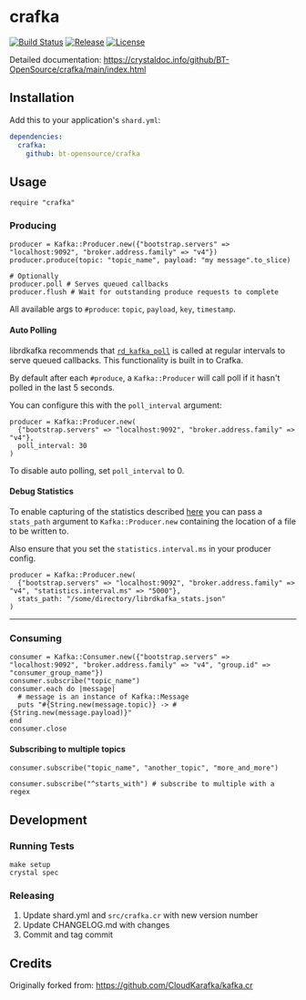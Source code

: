# crafka

[![Build Status](https://github.com/BT-OpenSource/crafka/actions/workflows/ci.yml/badge.svg)](https://github.com/BT-OpenSource/crafka/actions/workflows/ci.yml)
[![Release](https://img.shields.io/github/v/release/BT-OpenSource/crafka)](https://github.com/BT-OpenSource/crafka/releases)
[![License](https://img.shields.io/github/license/BT-OpenSource/crafka)](https://github.com/BT-OpenSource/crafka/blob/main/LICENSE)

Detailed documentation: https://crystaldoc.info/github/BT-OpenSource/crafka/main/index.html

## Installation

Add this to your application's `shard.yml`:

```yaml
dependencies:
  crafka:
    github: bt-opensource/crafka
```

## Usage

```crystal
require "crafka"
```

### Producing
```crystal
producer = Kafka::Producer.new({"bootstrap.servers" => "localhost:9092", "broker.address.family" => "v4"})
producer.produce(topic: "topic_name", payload: "my message".to_slice)

# Optionally
producer.poll # Serves queued callbacks
producer.flush # Wait for outstanding produce requests to complete
```
All available args to `#produce`: `topic`, `payload`, `key`, `timestamp`.

#### Auto Polling
librdkafka recommends that [`rd_kafka_poll`](https://github.com/confluentinc/librdkafka/blob/master/src/rdkafka.h#L3200-L3228) is called at regular intervals to serve queued callbacks. This functionality is built in to Crafka.

By default after each `#produce`, a `Kafka::Producer` will call poll if it hasn't polled in the last 5 seconds.

You can configure this with the `poll_interval` argument:

```crystal
producer = Kafka::Producer.new(
  {"bootstrap.servers" => "localhost:9092", "broker.address.family" => "v4"},
  poll_interval: 30
)
```

To disable auto polling, set `poll_interval` to 0.

#### Debug Statistics

To enable capturing of the statistics described [here](https://github.com/confluentinc/librdkafka/blob/master/STATISTICS.md) you can pass a `stats_path` argument to `Kafka::Producer.new` containing the location of a file to be written to.

Also ensure that you set the `statistics.interval.ms` in your producer config.

```crystal
producer = Kafka::Producer.new(
  {"bootstrap.servers" => "localhost:9092", "broker.address.family" => "v4", "statistics.interval.ms" => "5000"},
  stats_path: "/some/directory/librdkafka_stats.json"
)
```

---

### Consuming
```crystal
consumer = Kafka::Consumer.new({"bootstrap.servers" => "localhost:9092", "broker.address.family" => "v4", "group.id" => "consumer_group_name"})
consumer.subscribe("topic_name")
consumer.each do |message|
  # message is an instance of Kafka::Message
  puts "#{String.new(message.topic)} -> #{String.new(message.payload)}"
end
consumer.close
```

#### Subscribing to multiple topics
```crystal
consumer.subscribe("topic_name", "another_topic", "more_and_more")

consumer.subscribe("^starts_with") # subscribe to multiple with a regex
```

## Development

### Running Tests
```
make setup
crystal spec
```

### Releasing
1. Update shard.yml and `src/crafka.cr` with new version number
2. Update CHANGELOG.md with changes
3. Commit and tag commit

## Credits
Originally forked from: https://github.com/CloudKarafka/kafka.cr
